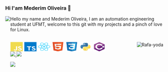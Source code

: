 ### Hi I'am Mederim Oliveira 👋
<a href="https://tenor.com/view/meme-anime-jojos-jojo-bizarre-gif-18202893"><img align="left" height="200px" src="https://tenor.com/view/meme-anime-jojos-jojo-bizarre-gif-18202893.gif"></a>

Hello my name and Mederim Oliveira, I am an automation engineering student at UFMT, welcome to this git with my projects and a pinch of love for Linux.


<div style="display: inline_block"><br>

  <img align="center" alt="Rafa-Js" height="30" width="40" src="https://raw.githubusercontent.com/devicons/devicon/master/icons/javascript/javascript-plain.svg">

  <img align="center" alt="Rafa-Ts" height="30" width="40" src="https://raw.githubusercontent.com/devicons/devicon/master/icons/typescript/typescript-plain.svg">

  <img align="center" alt="Rafa-React" height="30" width="40" src="https://raw.githubusercontent.com/devicons/devicon/master/icons/react/react-original.svg">

  <img align="center" alt="Rafa-HTML" height="30" width="40" src="https://raw.githubusercontent.com/devicons/devicon/master/icons/html5/html5-original.svg">

  <img align="center" alt="Rafa-CSS" height="30" width="40" src="https://raw.githubusercontent.com/devicons/devicon/master/icons/css3/css3-original.svg">

  <img align="center" alt="Rafa-Python" height="30" width="40" src="https://raw.githubusercontent.com/devicons/devicon/master/icons/python/python-original.svg">

  <img align="center" alt="Rafa-Csharp" height="30" width="40" src="https://raw.githubusercontent.com/devicons/devicon/master/icons/csharp/csharp-original.svg">

  <img align="right" alt="Rafa-yoda" src="https://cdn.discordapp.com/attachments/795358919417397249/825430589581688872/hi.gif">

</div>


 <div>
      <a href="https://github.com/rafaballerini">
      <img height="120em" src="https://github-readme-stats.vercel.app/api?username=Mederim&show_icons=true&theme=dracula&include_all_commits=true&count_private=true"/>
      <img height="120em" src="https://github-readme-stats.vercel.app/api/top-langs/?username=Mederim&layout=compact&langs_count=7&theme=dracula"/>
</div>



<a href="https://gifs.alphacoders.com/gifs/view/35697"><img src="https://giffiles.alphacoders.com/356/35697.gif"></a>
